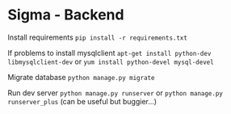 Sigma - Backend
===============

Install requirements
`pip install -r requirements.txt`

If problems to install mysqlclient
`apt-get install python-dev libmysqlclient-dev` or `yum install python-devel mysql-devel`

Migrate database
`python manage.py migrate`

Run dev server
`python manage.py runserver` or `python manage.py runserver_plus` (can be useful but buggier...)
